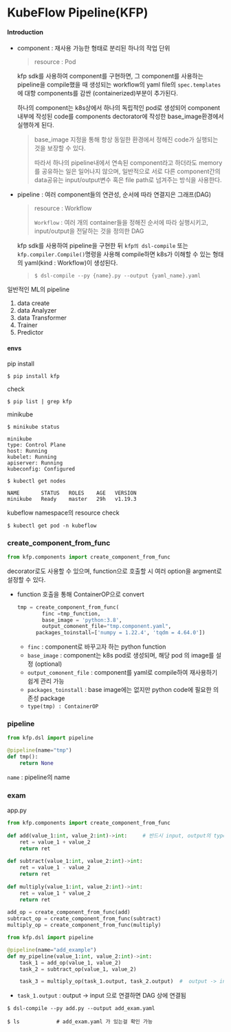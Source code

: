 # KubeFlow Pipeline(KFP)

#### Introduction

- component : 재사용 가능한 형태로 분리된 하나의 작업 단위

  > resource : Pod

  kfp sdk를 사용하여  component를 구현하면, 그 component를 사용하는 pipeline을 compile했을 때 생성되는 workflow의 yaml file의 `spec.templates` 에 대항 components를 감싼 (containerized)부분이 추가된다.

  하나의 component는 k8s상에서 하나의 독립적인 pod로 생성되어 component내부에 작성된 code를 components dectorator에 작성한 base_image환경에서 실행하게 된다.

  > base_image 지정을 통해 항상 동일한 환경에서 정해진 code가 실행되는 것을 보장할 수 있다.
  >
  > 따라서 하나의 pipeline내에서 연속된 component라고 하더라도 memory를 공유하는 일은 일어나지 않으며, 일반적으로 서로 다른 component간의 data공유는 input/output변수 혹은 file path로 넘겨주는 방식을 사용한다.

- pipeline : 여러 component들의 연관성, 순서에 따라 연결지은 그래프(DAG)

  > resource : Workflow
  >
  > `Workflow` : 여러 개의 container들을 정해진 순서에 따라 실행시키고, input/output을 전달하는 것을 정의한 DAG

  kfp sdk를 사용하여 pipeline을 구현한 뒤 `kfp의 dsl-compile` 또는 `kfp.compiler.Compile()`명령을 사용해 compile하면 k8s가 이해할 수 있는 형태의 yaml(kind : Workflow)이 생성된다.

  >```
  >$ dsl-compile --py {name}.py --output {yaml_name}.yaml
  >```
  >
  >

  

일반적인 ML의 pipeline

1. data create
2. data Analyzer
3. data Transformer
4. Trainer
5. Predictor



#### envs

pip install

```
$ pip install kfp
```

check

```
$ pip list | grep kfp
```



minikube

```
$ minikube status
```

```
minikube
type: Control Plane
host: Running
kubelet: Running
apiserver: Running
kubeconfig: Configured
```

```
$ kubectl get nodes
```

```
NAME       STATUS   ROLES    AGE   VERSION
minikube   Ready    master   29h   v1.19.3
```

kubeflow namespace의 resource check

```
$ kubectl get pod -n kubeflow
```



### create_component_from_func

```python
from kfp.components import create_component_from_func
```

decorator로도 사용할 수 있으며, function으로 호출할 시 여러 option을 argment로 설정할 수 있다.



- function 호출을 통해 ContainerOP으로 convert

  ```python
  tmp = create_component_from_func(
          finc =tmp_function, 
          base_image = 'python:3.8',
          output_comonent_file="tmp.component.yaml",
  		packages_toinstall=['numpy = 1.22.4', 'tqdm = 4.64.0'])
  ```

  - `finc` : component로 바꾸고자 하는 python function
  - `base_image` : component는 k8s pod로 생성되며, 해당 pod 의 image를 설정 (optional)
  - `output_comonent_file` : component를 yaml로 compile하여 재사용하기 쉽게 관리 가능
  - `packages_toinstall` : base image에는 없지만 python code에 필요한 의존성 package
  - `type(tmp) : ContainerOP`



### pipeline

```python
from kfp.dsl import pipeline

@pipeline(name="tmp")
def tmp():
	return None        
```

`name` : pipeline의 name





### exam

app.py

```python
from kfp.components import create_component_from_func
                          
def add(value_1:int, value_2:int)->int:		# 반드시 input, output의 type을 명시해야함
    ret = value_1 + value_2	
    return ret
                                                   
def subtract(value_1:int, value_2:int)->int:
    ret = value_1 - value_2
    return ret	   
                            
def multiply(value_1:int, value_2:int)->int:
    ret = value_1 * value_2
    return ret	
                            
add_op = create_component_from_func(add)
subtract_op = create_component_from_func(subtract)
multiply_op = create_component_from_func(multiply)

from kfp.dsl import pipeline

@pipeline(name="add_example")
def my_pipeline(value_1:int, value_2:int)->int:
    task_1 = add_op(value_1, value_2)
    task_2 = subtract_op(value_1, value_2)

    task_3 = multiply_op(task_1.output, task_2.output)  #  output -> input 으로 연결

```

- `task_1.output` : output -> input 으로 연결하면 DAG 상에 연결됨

```
$ dsl-compile --py add.py --output add_exam.yaml
```

```
$ ls  			# add_exam.yaml 가 있는걸 확인 가능
```



